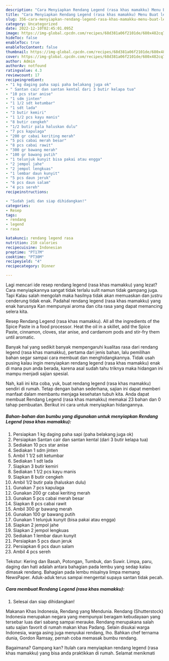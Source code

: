 ```yaml
---
description: "Cara Menyiapkan Rendang Legend (rasa khas mamakku) Menu Buat lebaran"
title: "Cara Menyiapkan Rendang Legend (rasa khas mamakku) Menu Buat lebaran"
slug: 356-cara-menyiapkan-rendang-legend-rasa-khas-mamakku-menu-buat-lebaran
category: Uncategorized
date: 2022-12-10T02:45:01.095Z
image: https://img-global.cpcdn.com/recipes/68d381a06f2101de/680x482cq70/rendang-legend-rasa-khas-mamakku-foto-resep-utama.jpg
hideToc: false
enableToc: true
enableTocContent: false
thumbnail: https://img-global.cpcdn.com/recipes/68d381a06f2101de/680x482cq70/rendang-legend-rasa-khas-mamakku-foto-resep-utama.jpg
cover: https://img-global.cpcdn.com/recipes/68d381a06f2101de/680x482cq70/rendang-legend-rasa-khas-mamakku-foto-resep-utama.jpg
author: Admin
authorAv: notfound
ratingvalue: 4.3
reviewcount: 17
recipeingredient:
- "1 kg daging paha sapi paha belakang juga ok"
- " Santan cair dan santan kental dari 3 butir kelapa tua"
- "10 pcs star anise"
- "1 sdm jinten"
- "1 1/2 sdt ketumbar"
- "1 sdt lada"
- "3 butir kemiri"
- "1 1/2 pcs kayu manis"
- "8 butir cengkeh"
- "1/2 butir pala haluskan dulu"
- "7 pcs kapulaga"
- "200 gr cabai keriting merah"
- "5 pcs cabai merah besar"
- "8 pcs cabai rawit"
- "300 gr bawang merah"
- "100 gr bawang putih"
- "1 telunjuk kunyit bisa pakai atau engga"
- "2 jempol jahe"
- "2 jempol lengkuas"
- "1 lembar daun kunyit"
- "5 pcs daun jeruk"
- "6 pcs daun salam"
- "4 pcs sereh"
recipeinstructions:

- "Sudah jadi dan siap dihidangkan!"
categories:
- Resep
tags:
- rendang
- legend
- rasa

katakunci: rendang legend rasa 
nutrition: 210 calories
recipecuisine: Indonesian
preptime: "PT17M"
cooktime: "PT30M"
recipeyield: "4"
recipecategory: Dinner

---
```



Lagi mencari ide resep rendang legend (rasa khas mamakku) yang lezat? Cara menyiapkannya sangat tidak terlalu sulit namun tidak gampang juga. Tapi Kalau salah mengolah maka hasilnya tidak akan memuaskan dan justru cenderung tidak enak. Padahal rendang legend (rasa khas mamakku) yang enak harusnya Kan mempunyai aroma dan cita rasa yang dapat memancing selera kita.


Resep Rendang Legend (rasa khas mamakku). All all the ingredients of the Spice Paste in a food processor. Heat the oil in a skillet, add the Spice Paste, cinnamon, cloves, star anise, and cardamom pods and stir-fry them until aromatic.

Banyak hal yang sedikit banyak mempengaruhi kualitas rasa dari rendang legend (rasa khas mamakku), pertama dari jenis bahan, lalu pemilihan bahan segar sampai cara membuat dan menghidangkannya. Tidak usah pusing kalau ingin menyiapkan rendang legend (rasa khas mamakku) enak di mana pun anda berada, karena asal sudah tahu triknya maka hidangan ini mampu menjadi sajian spesial.


Nah, kali ini kita coba, yuk, buat rendang legend (rasa khas mamakku) sendiri di rumah. Tetap dengan bahan sederhana, sajian ini dapat memberi manfaat dalam membantu menjaga kesehatan tubuh kita. Anda dapat membuat Rendang Legend (rasa khas mamakku) memakai 23 bahan dan 0 tahap pembuatan. Berikut ini cara untuk menyiapkan hidangannya.

<!--inarticleads1-->

##### Bahan-bahan dan bumbu yang digunakan untuk menyiapkan Rendang Legend (rasa khas mamakku):

1. Persiapkan 1 kg daging paha sapi (paha belakang juga ok)
1. Persiapkan  Santan cair dan santan kental (dari 3 butir kelapa tua)
1. Sediakan 10 pcs star anise
1. Sediakan 1 sdm jinten
1. Ambil 1 1/2 sdt ketumbar
1. Sediakan 1 sdt lada
1. Siapkan 3 butir kemiri
1. Sediakan 1 1/2 pcs kayu manis
1. Siapkan 8 butir cengkeh
1. Ambil 1/2 butir pala (haluskan dulu)
1. Gunakan 7 pcs kapulaga
1. Gunakan 200 gr cabai keriting merah
1. Gunakan 5 pcs cabai merah besar
1. Siapkan 8 pcs cabai rawit
1. Ambil 300 gr bawang merah
1. Gunakan 100 gr bawang putih
1. Gunakan 1 telunjuk kunyit (bisa pakai atau engga)
1. Siapkan 2 jempol jahe
1. Siapkan 2 jempol lengkuas
1. Sediakan 1 lembar daun kunyit
1. Persiapkan 5 pcs daun jeruk
1. Persiapkan 6 pcs daun salam
1. Ambil 4 pcs sereh


Tekstur: Kering dan Basah, Potongan, Tumbuk, dan Suwir. Limpa, paru, daging dan hati adalah antara bahagian pada lembu yang sedap kalau dimasak rendang. Bahagian pada lembu misalnya limpa memang NewsPaper. Aduk-aduk terus sampai mengental supaya santan tidak pecah. 

<!--inarticleads2-->

##### Cara membuat Rendang Legend (rasa khas mamakku):


1. Selesai dan siap dihidangkan!

Makanan Khas Indonesia, Rendang yang Mendunia. Rendang (Shutterstock) Indonesia merupakan negara yang mempunyai beragam kebudayaan yang tersebar luas dari sabang sampai merauke. Rendang merupakana salah satu sajian favorit di rumah makan khas Padang. Selain disukai warga Indonesia, warga asing juga menyukai rendang, lho. Bahkan chef ternama dunia, Gordon Ramsay, pernah coba memasak bumbu rendang. 

Bagaimana? Gampang kan? Itulah cara menyiapkan rendang legend (rasa khas mamakku) yang bisa anda praktikkan di rumah. Selamat menikmati
